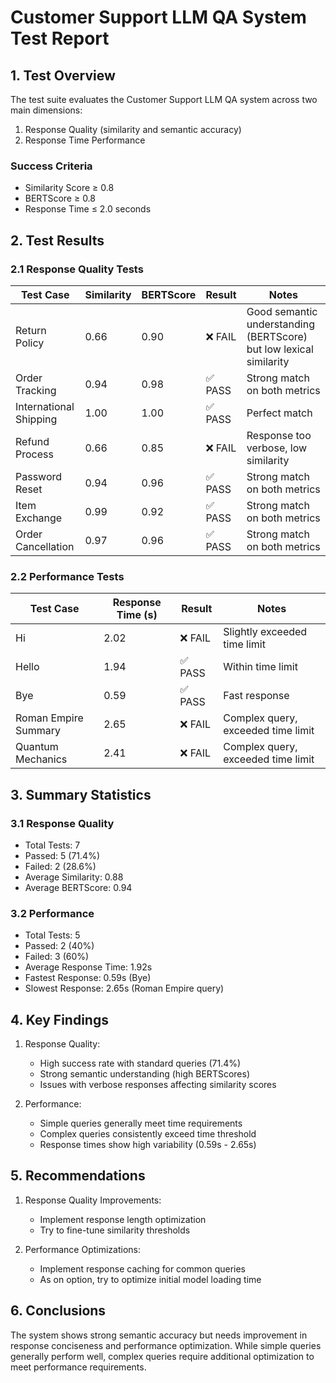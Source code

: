 # Customer Support LLM QA System Test Report

## 1. Test Overview

The test suite evaluates the Customer Support LLM QA system across two main dimensions:
1. Response Quality (similarity and semantic accuracy)
2. Response Time Performance

### Success Criteria
- Similarity Score ≥ 0.8
- BERTScore ≥ 0.8
- Response Time ≤ 2.0 seconds

## 2. Test Results

### 2.1 Response Quality Tests

| Test Case | Similarity | BERTScore | Result | Notes |
|-----------|------------|-----------|--------|--------|
| Return Policy | 0.66 | 0.90 | ❌ FAIL | Good semantic understanding (BERTScore) but low lexical similarity |
| Order Tracking | 0.94 | 0.98 | ✅ PASS | Strong match on both metrics |
| International Shipping | 1.00 | 1.00 | ✅ PASS | Perfect match |
| Refund Process | 0.66 | 0.85 | ❌ FAIL | Response too verbose, low similarity |
| Password Reset | 0.94 | 0.96 | ✅ PASS | Strong match on both metrics |
| Item Exchange | 0.99 | 0.92 | ✅ PASS | Strong match on both metrics |
| Order Cancellation | 0.97 | 0.96 | ✅ PASS | Strong match on both metrics |

### 2.2 Performance Tests

| Test Case | Response Time (s) | Result | Notes |
|-----------|------------------|--------|--------|
| Hi | 2.02 | ❌ FAIL | Slightly exceeded time limit |
| Hello | 1.94 | ✅ PASS | Within time limit |
| Bye | 0.59 | ✅ PASS | Fast response |
| Roman Empire Summary | 2.65 | ❌ FAIL | Complex query, exceeded time limit |
| Quantum Mechanics | 2.41 | ❌ FAIL | Complex query, exceeded time limit |

## 3. Summary Statistics

### 3.1 Response Quality
- Total Tests: 7
- Passed: 5 (71.4%)
- Failed: 2 (28.6%)
- Average Similarity: 0.88
- Average BERTScore: 0.94

### 3.2 Performance
- Total Tests: 5
- Passed: 2 (40%)
- Failed: 3 (60%)
- Average Response Time: 1.92s
- Fastest Response: 0.59s (Bye)
- Slowest Response: 2.65s (Roman Empire query)

## 4. Key Findings

1. Response Quality:
   - High success rate with standard queries (71.4%)
   - Strong semantic understanding (high BERTScores)
   - Issues with verbose responses affecting similarity scores

2. Performance:
   - Simple queries generally meet time requirements
   - Complex queries consistently exceed time threshold
   - Response times show high variability (0.59s - 2.65s)

## 5. Recommendations

1. Response Quality Improvements:
   - Implement response length optimization
   - Try to fine-tune similarity thresholds

2. Performance Optimizations:
   - Implement response caching for common queries
   - As on option, try to optimize initial model loading time

## 6. Conclusions

The system shows strong semantic accuracy but needs improvement in response conciseness and performance optimization. While simple queries generally perform well, complex queries require additional optimization to meet performance requirements.